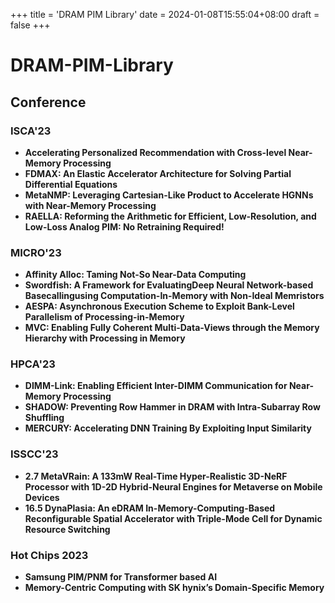 +++
title = 'DRAM PIM Library'
date = 2024-01-08T15:55:04+08:00
draft = false
+++

# DRAM-PIM-Library



## Conference

### ISCA'23

* **Accelerating Personalized Recommendation with Cross-level Near-Memory Processing**
* **FDMAX: An Elastic Accelerator Architecture for Solving Partial Differential Equations**
* **MetaNMP: Leveraging Cartesian-Like Product to Accelerate HGNNs with Near-Memory Processing**
* **RAELLA: Reforming the Arithmetic for Efficient, Low-Resolution, and Low-Loss Analog PIM: No Retraining Required!**

### MICRO'23

* **Affinity Alloc: Taming Not-So Near-Data Computing**
* **Swordfish: A Framework for EvaluatingDeep Neural Network-based Basecallingusing Computation-In-Memory with Non-Ideal Memristors**
* **AESPA: Asynchronous Execution Scheme to Exploit  Bank-Level Parallelism of Processing-in-Memory**
* **MVC: Enabling Fully Coherent Multi-Data-Views through the Memory Hierarchy with Processing in Memory**

### HPCA'23

* **DIMM-Link: Enabling Efficient Inter-DIMM Communication for Near-Memory Processing**
* **SHADOW: Preventing Row Hammer in DRAM with Intra-Subarray Row Shuffling**
* **MERCURY: Accelerating DNN Training By Exploiting Input Similarity**

### ISSCC'23

* **2.7 MetaVRain: A 133mW Real-Time Hyper-Realistic 3D-NeRF Processor with 1D-2D Hybrid-Neural Engines for Metaverse on Mobile Devices**
* **16.5 DynaPlasia: An eDRAM In-Memory-Computing-Based Reconfigurable Spatial Accelerator with Triple-Mode Cell for Dynamic Resource Switching**

### Hot Chips 2023

* **Samsung PIM/PNM for Transformer based AI**
* **Memory-Centric Computing with SK hynix’s Domain-Specific Memory**
